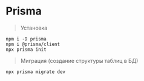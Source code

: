 # Prisma
> Установка
```
npm i -D prisma
npm i @prisma/client
npx prisma init
```
> Миграция (создание структуры таблиц в БД)
```
npx prisma migrate dev
```